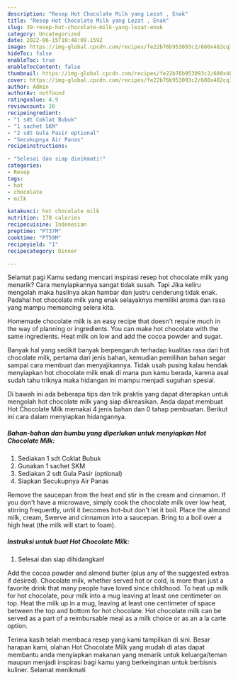 ```yaml
---
description: "Resep Hot Chocolate Milk yang Lezat , Enak"
title: "Resep Hot Chocolate Milk yang Lezat , Enak"
slug: 39-resep-hot-chocolate-milk-yang-lezat-enak
category: Uncategorized
date: 2022-06-15T10:48:09.159Z
image: https://img-global.cpcdn.com/recipes/fe22b76b953093c2/680x482cq70/hot-chocolate-milk-foto-resep-utama.jpg
hideToc: false
enableToc: true
enableTocContent: false
thumbnail: https://img-global.cpcdn.com/recipes/fe22b76b953093c2/680x482cq70/hot-chocolate-milk-foto-resep-utama.jpg
cover: https://img-global.cpcdn.com/recipes/fe22b76b953093c2/680x482cq70/hot-chocolate-milk-foto-resep-utama.jpg
author: Admin
authorAv: notfound
ratingvalue: 4.9
reviewcount: 20
recipeingredient:
- "1 sdt Coklat Bubuk"
- "1 sachet SKM"
- "2 sdt Gula Pasir optional"
- "Secukupnya Air Panas"
recipeinstructions:

- "Selesai dan siap dinikmati!"
categories:
- Resep
tags:
- hot
- chocolate
- milk

katakunci: hot chocolate milk 
nutrition: 178 calories
recipecuisine: Indonesian
preptime: "PT37M"
cooktime: "PT59M"
recipeyield: "1"
recipecategory: Dinner

---
```



Selamat pagi Kamu sedang mencari inspirasi resep hot chocolate milk yang menarik? Cara menyiapkannya sangat tidak susah. Tapi Jika keliru mengolah maka hasilnya akan hambar dan justru cenderung tidak enak. Padahal hot chocolate milk yang enak selayaknya memiliki aroma dan rasa yang mampu memancing selera kita.


Homemade chocolate milk is an easy recipe that doesn&#39;t require much in the way of planning or ingredients. You can make hot chocolate with the same ingredients. Heat milk on low and add the cocoa powder and sugar.

Banyak hal yang sedikit banyak berpengaruh terhadap kualitas rasa dari hot chocolate milk, pertama dari jenis bahan, kemudian pemilihan bahan segar sampai cara membuat dan menyajikannya. Tidak usah pusing kalau hendak menyiapkan hot chocolate milk enak di mana pun kamu berada, karena asal sudah tahu triknya maka hidangan ini mampu menjadi suguhan spesial.


Di bawah ini ada beberapa tips dan trik praktis yang dapat diterapkan untuk mengolah hot chocolate milk yang siap dikreasikan. Anda dapat membuat Hot Chocolate Milk memakai 4 jenis bahan dan 0 tahap pembuatan. Berikut ini cara dalam menyiapkan hidangannya.

<!--inarticleads1-->

##### Bahan-bahan dan bumbu yang diperlukan untuk menyiapkan Hot Chocolate Milk:

1. Sediakan 1 sdt Coklat Bubuk
1. Gunakan 1 sachet SKM
1. Sediakan 2 sdt Gula Pasir (optional)
1. Siapkan Secukupnya Air Panas


Remove the saucepan from the heat and stir in the cream and cinnamon. If you don&#39;t have a microwave, simply cook the chocolate milk over low heat, stirring frequently, until it becomes hot-but don&#39;t let it boil. Place the almond milk, cream, Swerve and cinnamon into a saucepan. Bring to a boil over a high heat (the milk will start to foam). 

<!--inarticleads2-->

##### Instruksi untuk buat Hot Chocolate Milk:


1. Selesai dan siap dihidangkan!

Add the cocoa powder and almond butter (plus any of the suggested extras if desired). Chocolate milk, whether served hot or cold, is more than just a favorite drink that many people have loved since childhood. To heat up milk for hot chocolate, pour milk into a mug leaving at least one centimeter on top. Heat the milk up in a mug, leaving at least one centimeter of space between the top and bottom for hot chocolate. Hot chocolate milk can be served as a part of a reimbursable meal as a milk choice or as an a la carte option. 

Terima kasih telah membaca resep yang kami tampilkan di sini. Besar harapan kami, olahan Hot Chocolate Milk yang mudah di atas dapat membantu anda menyiapkan makanan yang menarik untuk keluarga/teman maupun menjadi inspirasi bagi kamu yang berkeinginan untuk berbisnis kuliner. Selamat menikmati
